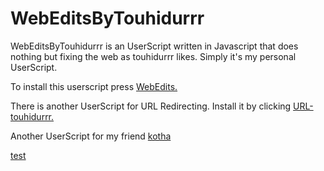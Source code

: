 # WebEditsByTouhidurrr
WebEditsByTouhidurrr is an UserScript written in Javascript that does nothing but fixing the web as touhidurrr likes. Simply it's my personal UserScript.

To install this userscript press [WebEdits.](https://raw.githubusercontent.com/touhidurrr/WebEditsByTouhidurrr/main/webedits.user.js)

There is another UserScript for URL Redirecting. Install it by clicking [URL-touhidurrr.](https://raw.githubusercontent.com/touhidurrr/WebEditsByTouhidurrr/main/url.user.js)

Another UserScript for my friend [kotha](https://raw.githubusercontent.com/touhidurrr/WebEditsByTouhidurrr/main/kotha.user.js)

[test](http://example.com/)
